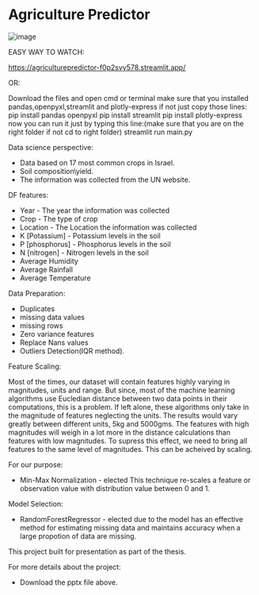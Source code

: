 # Agriculture Predictor

![image](https://user-images.githubusercontent.com/109544498/224578539-6d78382a-e1ba-43df-ab33-9b3957bfc364.png)


EASY WAY TO WATCH:

https://agriculturepredictor-f0p2svy578.streamlit.app/

OR:

Download the files and open cmd or terminal make sure that you installed pandas,openpyxl,streamlit and plotly-express if not just copy those lines: pip install pandas openpyxl pip install streamlit pip install plotly-express now you can run it just by typing this line:(make sure that you are on the right folder if not cd to right folder) streamlit run main.py

Data science perspective:

- Data based on 17 most common crops in Israel.
- Soil composition\yield.
- The information was collected from the UN website.

DF features:

- Year - The year the information was collected
- Crop - The type of crop
- Location - The Location the information was collected
- K [Potassium] - Potassium levels in the soil
- P [phosphorus] - Phosphorus levels in the soil
- N [nitrogen] - Nitrogen levels in the soil
- Average Humidity
- Average Rainfall
- Average Temperature

Data Preparation:

 - Duplicates
 - missing data values
 - missing rows
 - Zero variance features
 - Replace Nans values
 - Outliers Detection(IQR method).

Feature Scaling:

Most of the times, our dataset will contain features highly varying in magnitudes, units and range. But since, most of the machine learning algorithms use Eucledian distance between two data points in their computations, this is a problem.
If left alone, these algorithms only take in the magnitude of features neglecting the units. The results would vary greatly between different units, 5kg and 5000gms. The features with high magnitudes will weigh in a lot more in the distance calculations than features with low magnitudes.
To supress this effect, we need to bring all features to the same level of magnitudes. This can be acheived by scaling.

For our purpose:
- Min-Max Normalization - elected This technique re-scales a feature or observation value with distribution value between 0 and 1.

Model Selection:

- RandomForestRegressor - elected due to the model has an effective method for estimating missing data and maintains accuracy when a large propotion of data are missing. 

This project built for presentation as part of the thesis.


For more details about the project:

- Download the pptx file above.

